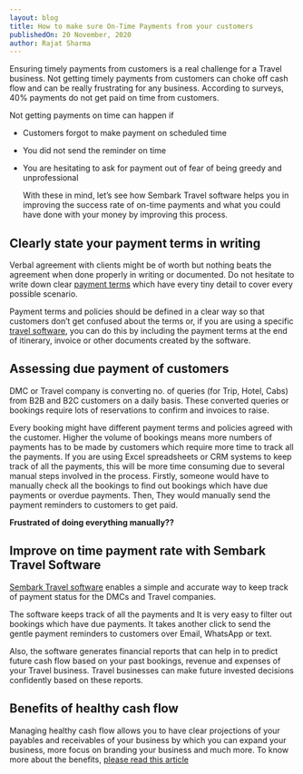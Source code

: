 ```yaml
---
layout: blog
title: How to make sure On-Time Payments from your customers
publishedOn: 20 November, 2020
author: Rajat Sharma
---
```


Ensuring timely payments from customers is a real challenge for a Travel
business. Not getting timely payments from customers can choke off cash flow
and can be really frustrating for any business. According to surveys, 40%
payments do not get paid on time from customers.

Not getting payments on time can happen if

- Customers forgot to make payment on scheduled time
- You did not send the reminder on time
- You are hesitating to ask for payment out of fear of being greedy and unprofessional

  With these in mind, let’s see how Sembark Travel software helps you in
  improving the success rate of on-time payments and what you could have done
  with your money by improving this process.

## Clearly state your payment terms in writing

Verbal agreement with clients might be of worth but nothing beats the
agreement when done properly in writing or documented. Do not hesitate to
write down clear [payment terms](https://yourstory.com/mystory/payment-terms-tips-to-write-effective-ones) which have every tiny detail to cover every possible scenario.

Payment terms and policies should be defined in a clear way so that customers
don’t get confused about the terms or, if you are using a specific
[travel software](https://sembark.com), you can do this by
including the payment terms at the end of itinerary, invoice or other
documents created by the software.

## Assessing due payment of customers

DMC or Travel company is converting no. of queries (for Trip, Hotel, Cabs)
from B2B and B2C customers on a daily basis. These converted queries or
bookings require lots of reservations to confirm and invoices to raise.

Every booking might have different payment terms and policies agreed with the
customer. Higher the volume of bookings means more numbers of payments has to
be made by customers which require more time to track all the payments. If you
are using Excel spreadsheets or CRM systems to keep track of all the payments,
this will be more time consuming due to several manual steps involved in the
process. Firstly, someone would have to manually check all the bookings to
find out bookings which have due payments or overdue payments. Then, They
would manually send the payment reminders to customers to get paid.

<p class="text-lg"><b>Frustrated of doing everything manually??</b></p>

## Improve on time payment rate with Sembark Travel Software</h2>

[Sembark Travel software](https://sembark.com) enables a simple and
accurate way to keep track of payment status for the DMCs and Travel
companies.

The software keeps track of all the payments and It is very easy to filter out
bookings which have due payments. It takes another click to send the gentle
payment reminders to customers over Email, WhatsApp or text.

Also, the software generates financial reports that can help in to predict
future cash flow based on your past bookings, revenue and expenses of your
Travel business. Travel businesses can make future invested decisions
confidently based on these reports.

## Benefits of healthy cash flow

Managing healthy cash flow allows you to have clear projections of your
payables and receivables of your business by which you can expand your
business, more focus on branding your business and much more. To know more
about the benefits, [please read this article](https://www.ordermentum.com/blog/the-benefits-of-good-cash-flow-management)
